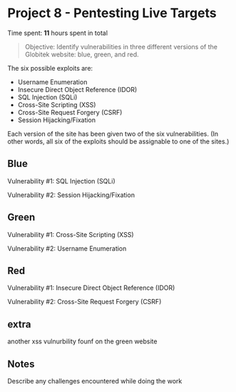 # Project 8 - Pentesting Live Targets

Time spent: **11** hours spent in total

> Objective: Identify vulnerabilities in three different versions of the Globitek website: blue, green, and red.

The six possible exploits are:
* Username Enumeration
* Insecure Direct Object Reference (IDOR)
* SQL Injection (SQLi)
* Cross-Site Scripting (XSS)
* Cross-Site Request Forgery (CSRF)
* Session Hijacking/Fixation

Each version of the site has been given two of the six vulnerabilities. (In other words, all six of the exploits should be assignable to one of the sites.)

## Blue

Vulnerability #1: SQL Injection (SQLi)

Vulnerability #2: Session Hijacking/Fixation


## Green

Vulnerability #1: Cross-Site Scripting (XSS)

Vulnerability #2: Username Enumeration


## Red

Vulnerability #1: Insecure Direct Object Reference (IDOR)

Vulnerability #2: Cross-Site Request Forgery (CSRF)

## extra
another xss vulnurbility founf on the green website

## Notes

Describe any challenges encountered while doing the work
